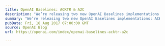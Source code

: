 ```yaml
---
title: OpenAI Baselines: ACKTR & A2C
description: "We’re releasing two new OpenAI Baselines implementations: ACKTR and A2C. A2C is a synchronous, deterministic variant of Asynchronous Advantage Actor Critic (A3C) which we’ve found gives equal performance. ACKTR is a more sample-efficient reinforcement learning algorithm than TRPO and A2C, and requires only slightly more computation than A2C per update."
summary: "We’re releasing two new OpenAI Baselines implementations: ACKTR and A2C. A2C is a synchronous, deterministic variant of Asynchronous Advantage Actor Critic (A3C) which we’ve found gives equal performance. ACKTR is a more sample-efficient reinforcement learning algorithm than TRPO and A2C, and requires only slightly more computation than A2C per update."
pubDate: Fri, 18 Aug 2017 07:00:00 GMT
source: OpenAI Blog
url: https://openai.com/index/openai-baselines-acktr-a2c

---
```


